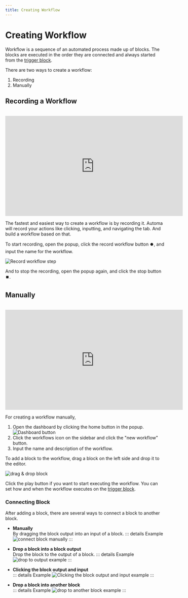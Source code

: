 ```yaml
---
title: Creating Workflow
---
```


# Creating Workflow

Workflow is a sequence of an automated process made up of blocks. The blocks are executed in the order they are connected and always started from the [trigger block](/blocks/trigger.md).

There are two ways to create a workflow:
1. Recording
2. Manually

## Recording a Workflow
<br />
<iframe width="560" height="315" src="https://www.youtube.com/embed/NmRCgLtsPnY" title="YouTube video player" frameborder="0" allow="accelerometer; autoplay; clipboard-write; encrypted-media; gyroscope; picture-in-picture" allowfullscreen></iframe>

The fastest and easiest way to create a workflow is by recording it. Automa will record your actions like clicking, inputting, and navigating the tab. And build a workflow based on that.

To start recording, open the popup, click the record workflow button ⏺️, and input the name for the workflow.

![Record workflow step](https://res.cloudinary.com/chat-story/image/upload/v1645325160/automa/Record_workflow_step_s0s6ty.png)

And to stop the recording, open the popup again, and click the stop button ⏹️.

## Manually
<br />
<iframe width="560" height="315" src="https://www.youtube.com/embed/PmejVpMZxVg" title="YouTube video player" frameborder="0" allow="accelerometer; autoplay; clipboard-write; encrypted-media; gyroscope; picture-in-picture" allowfullscreen></iframe>

For creating a workflow manually,

1. Open the dashboard by clicking the home button in the popup.
![Dashboard button](https://res.cloudinary.com/chat-story/image/upload/v1642582384/automa/9D04VZtFgd_gdbojq.png)
2. Click the workflows icon on the sidebar and click the "new workflow" button.
3. Input the name and description of the workflow.

To add a block to the workflow, drag a block on the left side and drop it to the editor.

![drag & drop block](https://res.cloudinary.com/chat-story/image/upload/v1656731575/automa/editor-2_knsjec.gif)

Click the play button if you want to start executing the workflow. You can set how and when the workflow executes on the [trigger block](/blocks/trigger.md).

### Connecting Block
After adding a block, there are several ways to connect a block to another block. 

- **Manually** <br>
By dragging the block output into an input of a block.
::: details Example
![connect block manually](https://res.cloudinary.com/chat-story/image/upload/v1662968420/automa/connect-block_advdve.gif)
:::

- **Drop a block into a block output** <br>
Drop the block to the output of a block. 
::: details Example
![drop to output example](https://res.cloudinary.com/chat-story/image/upload/v1642573402/automa/connect-block-ouput_nn5nx7.gif)
:::

- **Clicking the block output and input** <br>
::: details Example
![Clicking the block output and input example](https://res.cloudinary.com/chat-story/image/upload/v1662968420/automa/connect-block2_slxrpv.gif)
:::

- **Drop a block into another block** <br>
::: details Example
![drop to another block example](https://res.cloudinary.com/chat-story/image/upload/v1656734189/automa/drop_in_a_block_zzrtaw.gif)
:::